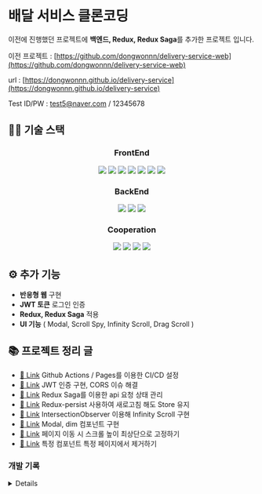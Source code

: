 # 배달 서비스 클론코딩

이전에 진행했던 프로젝트에 **백엔드, Redux, Redux Saga**를 추가한 프로젝트 입니다.

이전 프로젝트 : [https://github.com/dongwonnn/delivery-service-web](https://github.com/dongwonnn/delivery-service-web)

url : [https://dongwonnn.github.io/delivery-service](https://dongwonnn.github.io/delivery-service)

Test ID/PW : test5@naver.com / 12345678

## 👨‍💻 기술 스택

<h3 align="center">  
  FrontEnd
</h3>
<p align="center">  
  <img src="https://img.shields.io/badge/HTML-white?logo=html5"/>
  <img src= "https://img.shields.io/badge/CSS-blue?logo=css3"/>
  <img src= "https://img.shields.io/badge/SCSS-pink?logo=sass"/>
  <img src= "https://img.shields.io/badge/JavaScript-ES6-yellow?logo=javascript"/>
  <img src= "https://img.shields.io/badge/React-blue?logo=react"/>
  <img src= "https://img.shields.io/badge/Redux-593D88?logo=Redux&logoColor=white"/>
  <img src= "https://img.shields.io/badge/ReduxSaga-white?logo=Redux-saga&logoColor=green"/>
</p>

<h3 align="center">  
  BackEnd
</h3>
<p align="center">  
  <img src="https://img.shields.io/badge/Laravel
-FF2D20?logo=Laravel&logoColor=white
"/>
  <img src= "https://img.shields.io/badge/PHP-777BB4?logo=PHP&logoColor=white"/>
  <img src= "https://img.shields.io/badge/MySQL-4479A1?logo=MySQL&logoColor=white"/>
</p>

<h3 align="center">  
  Cooperation
</h3>
<p align="center">
  <img src="https://img.shields.io/badge/GitHub-100000?logo=github" />
  <img src= "https://img.shields.io/badge/Git-FF4500?logo=git&logoColor=white"/>
  <img src= "https://img.shields.io/badge/Slack-4A154B?logo=slack"/>
  <img src= "https://img.shields.io/badge/Swagger-85EA2D?logo=Swagger&logoColor=white""/>

</p>

## ⚙️ 추가 기능

- **반응형 웹** 구현
- **JWT 토큰** 로그인 인증
- **Redux, Redux Saga** 적용
- **UI 기능** ( Modal, Scroll Spy, Infinity Scroll, Drag Scroll )

## 📚 프로젝트 정리 글

- [🔗 Link](https://github.com/dongwonnn/TIL/blob/main/21.03/03.05.md) Github Actions / Pages를 이용한 CI/CD 설정
- [🔗 Link](https://github.com/dongwonnn/TIL/blob/main/21.04/04.02.md) JWT 인증 구현, CORS 이슈 해결
- [🔗 Link](https://github.com/dongwonnn/TIL/blob/main/21.03/03.17.md) Redux Saga를 이용한 api 요청 상태 관리
- [🔗 Link](https://github.com/dongwonnn/TIL/blob/main/21.03/03.25.md) Redux-persist 사용하여 새로고침 해도 Store 유지
- [🔗 Link](https://github.com/dongwonnn/TIL/blob/main/21.03/03.30.md) IntersectionObserver 이용해 Infinity Scroll 구현
- [🔗 Link](https://github.com/dongwonnn/TIL/blob/main/21.04/04.10.md) Modal, dim 컴포넌트 구현
- [🔗 Link](https://github.com/dongwonnn/TIL/blob/main/21.04/04.15.md) 페이지 이동 시 스크롤 높이 최상단으로 고정하기
- [🔗 Link](https://github.com/dongwonnn/TIL/blob/main/21.05/05.09.md) 특정 컴포넌트 특정 페이지에서 제거하기

### 개발 기록

<details>

#### [0319]

- [x] 메뉴 카테고리별 scroll spy 기능 구현

#### [0322]

- [x] 메뉴 옵션 추가 모달

#### [0323]

- [x] 모달외에 black 배경 구현
- [x] 장바구니 기능 Reducer 구현

#### [0324]

- [x] Github pages 설정
- [x] 결제 페이지 구현
- [x] 서버와 ajax 데이터 통신 폼 구현

#### [0325]

- [x] 새로고침시 store 데이터 유지 : redux-persist 사용
- [x] Redux Saga Container 대신 Hooks 대체 (useSelector, useDispatch 이용)
- [x] useSelector 사용 시 props가 바뀌지 않았다면 리렌더링을 방지하는 React.memo 설정
- [x] 페이지 이동 시 스크롤 항상 위 고정

#### [0329]

- [x] x버튼 -> bill 제거 reducer, 결제 완료 시 bills 제거 reducer 구현
- [x] splice를 이용한 배열 초기화

#### [0330]

- [x] 반응형 css 구현
- [x] Redux Saga 로그인 auth template 구현

#### [0331]

- [x] Infinity Scroll 구현(1)
      Redux Saga와 결합 방법, 데이터 쪼개서 구현
- [x] Intersection Observer API 사용법

#### [0401]

- [x] Reudx Saga 이용한 Network 통신. -> 로그인, 회원가입 기능 (post)
- [x] 로그인, 회원가입 페이지 접속 시 state 초기화
- [x] 로그인 여부를 알 수 있는 check, 헤더 설정

### [0402]

- [x] proxy 설정, CORS 이슈 해결
- [x] 로그인 여부를 알 수 있는 check, 헤더 설정
- [x] 새로고침시 로그인 유지

#### [발생 이슈]

- [x] auth post 실패 시 발생하는 에러 메세지 콘솔 숨기기
- [x] login, register 성공했다면, initialForm을 통해 input 값들 초기화 시키기
- [x] scroll spy 재구현
- [x] infinity scorll 구현
- [x] jwt 이용한 로그인 구현
- [x] redux saga로 데이터 가져올 때 이전에 있던 데이터 안보이게 처리
- [x] CORS, PROXY 문제
- [x] 리덕스 사가를 이용한 페이지 이동
- [x] useSelect 해체문법으로 한번에 작성하기
- [x] 초기값 설정 안되는 오류
- [x] Redux Persist -> cart는 store에 안들어가지는 이유
- [x] cart 초기화 했을 때 id 처리
- [x] Token, JWT, OAuth -> 세션, 쿠키
- [x] 배열 초기화 : splice
- [x] 클릭 이벤트 동시 처리
- [x] x 눌렀을 때 Redux 제거, 결제 완료 시 에도 Redux 제거 기능 구현
- [x] 페이지 이동 시 스크롤 위치 맨 위로 - useLocation() Hooks 이용
- [x] 새로고침시 데이터 유지 : redux-persist 사용
- [x] Redux Loading 구현
- [x] useDispatch 사용 시 useCallback or useEffect 사용? : dispatch가 이벤트와 같이 함수로 사용된다면 useCallback 사용. 비동기 같이 렌더링 될때마다 실행된다면 useEffect 사용

- [x] 특정 컴포넌트에 nav 적용 제외시키기
- [x] 객체 속성 접근자. 객체[key값] = value
- [x] input value undefined 처리 : || ''

</details>
